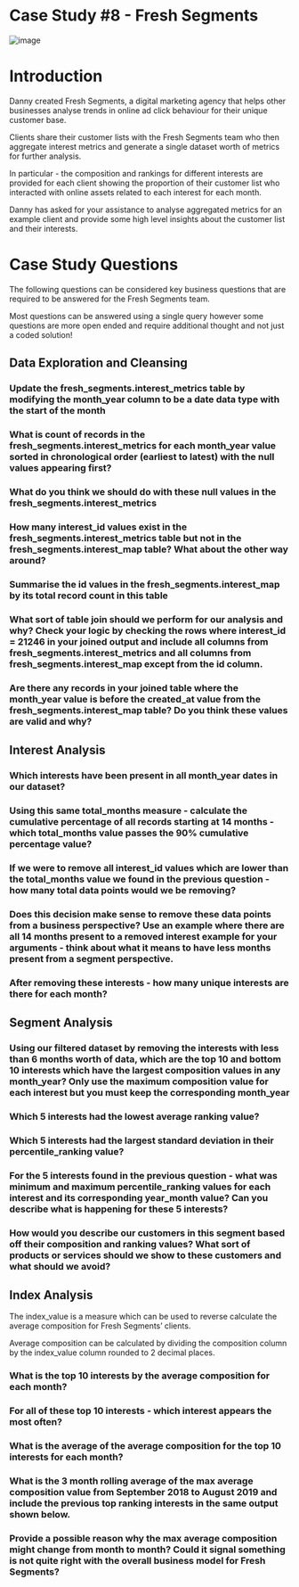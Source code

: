 # Case Study #8 - Fresh Segments #

![image](https://user-images.githubusercontent.com/77920592/199337145-c5e9eb60-a03e-41da-922d-184c359c5b3f.png)

# Introduction #

Danny created Fresh Segments, a digital marketing agency that helps other businesses analyse trends in online ad click behaviour for their unique customer base.

Clients share their customer lists with the Fresh Segments team who then aggregate interest metrics and generate a single dataset worth of metrics for further analysis.

In particular - the composition and rankings for different interests are provided for each client showing the proportion of their customer list who interacted with online assets related to each interest for each month.

Danny has asked for your assistance to analyse aggregated metrics for an example client and provide some high level insights about the customer list and their interests.

# Case Study Questions #

The following questions can be considered key business questions that are required to be answered for the Fresh Segments team.

Most questions can be answered using a single query however some questions are more open ended and require additional thought and not just a coded solution!

## Data Exploration and Cleansing ##

### Update the fresh_segments.interest_metrics table by modifying the month_year column to be a date data type with the start of the month ###
### What is count of records in the fresh_segments.interest_metrics for each month_year value sorted in chronological order (earliest to latest) with the null values appearing first?  ###
### What do you think we should do with these null values in the fresh_segments.interest_metrics  ###
### How many interest_id values exist in the fresh_segments.interest_metrics table but not in the fresh_segments.interest_map table? What about the other way around?  ###
### Summarise the id values in the fresh_segments.interest_map by its total record count in this table  ###
### What sort of table join should we perform for our analysis and why? Check your logic by checking the rows where interest_id = 21246 in your joined output and include all columns from fresh_segments.interest_metrics and all columns from fresh_segments.interest_map except from the id column.  ###
### Are there any records in your joined table where the month_year value is before the created_at value from the fresh_segments.interest_map table? Do you think these values are valid and why?  ###

## Interest Analysis ##

### Which interests have been present in all month_year dates in our dataset?  ###
### Using this same total_months measure - calculate the cumulative percentage of all records starting at 14 months - which total_months value passes the 90% cumulative percentage value?  ###
### If we were to remove all interest_id values which are lower than the total_months value we found in the previous question - how many total data points would we be removing?  ###
### Does this decision make sense to remove these data points from a business perspective? Use an example where there are all 14 months present to a removed interest example for your arguments - think about what it means to have less months present from a segment perspective.  ###
### After removing these interests - how many unique interests are there for each month?  ###

## Segment Analysis ##

### Using our filtered dataset by removing the interests with less than 6 months worth of data, which are the top 10 and bottom 10 interests which have the largest composition values in any month_year? Only use the maximum composition value for each interest but you must keep the corresponding month_year ###
### Which 5 interests had the lowest average ranking value? ###
### Which 5 interests had the largest standard deviation in their percentile_ranking value? ###
### For the 5 interests found in the previous question - what was minimum and maximum percentile_ranking values for each interest and its corresponding year_month value? Can you describe what is happening for these 5 interests?  ###
### How would you describe our customers in this segment based off their composition and ranking values? What sort of products or services should we show to these customers and what should we avoid?  ###

## Index Analysis ##
The index_value is a measure which can be used to reverse calculate the average composition for Fresh Segments’ clients.

Average composition can be calculated by dividing the composition column by the index_value column rounded to 2 decimal places.

### What is the top 10 interests by the average composition for each month? ###
### For all of these top 10 interests - which interest appears the most often? ###
### What is the average of the average composition for the top 10 interests for each month? ###
### What is the 3 month rolling average of the max average composition value from September 2018 to August 2019 and include the previous top ranking interests in the same output shown below. ###
### Provide a possible reason why the max average composition might change from month to month? Could it signal something is not quite right with the overall business model for Fresh Segments? ###

